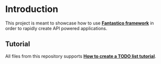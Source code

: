 # Introduction

This project is meant to showcase how to use **[Fantastico framework](https://github.com/rcosnita/fantastico)** in order 
to rapidly create API powered applications.

## Tutorial

All files from this repository supports **[How to create a TODO list tutorial](http://rcosnita.github.io/fantastico/html/how_to/todo/index.html)**. 